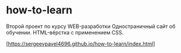 # how-to-learn
Второй проект по курсу WEB-разработки
Одностраничный сайт об обучении.
HTML-вёрстка с применением CSS.

[https://sergeevpavel4696.github.io/how-to-learn/index.html]
